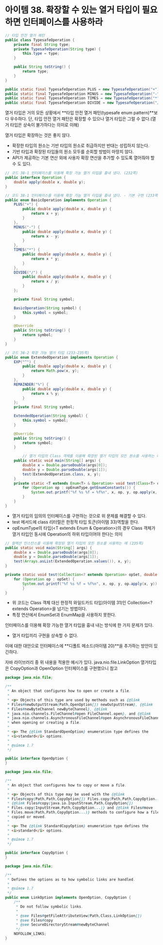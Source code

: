 # 아이템 38. 확장할 수 있는 열거 타입이 필요하면 인터페이스를 사용하라

```java
// 타입 안전 열거 패턴
public class TypesafeOperation {
    private final String type;
    private TypesafeOperation(String type) {
        this.type = type;
    }

    public String toString() {
        return type;
    }
}

public static final TypesafeOperation PLUS = new TypesafeOperation("+");
public static final TypesafeOperation MINUS = new TypesafeOperation("-");
public static final TypesafeOperation TIMES = new TypesafeOperation("*");
public static final TypesafeOperation DIVIDE = new TypesafeOperation("/");
```

열거 타입은 거의 모든 상황에서 **타입 안전 열거 패턴(typesafe enum pattern)**보다 우수하다. 단, 타입 안전 열거 패턴은 확장할 수 있으나 열거 타입은 그럴 수 없다.(열거 타입은 상속이 불가하다는 의미로 이해)

열거 타입은 확장하는 것은 좋지 않다.

- 확장한 타입의 원소는 기반 타입의 원소로 취급하지만 반대는 성립하지 않는다.
- 기반 타입과 확장된 타입들의 원소 모두를 순회할 방법이 마땅치 않다.
- API가 제공하는 기본 연산 외에 사용자 확장 연산을 추가할 수 있도록 열어줘야 할 수 도 있다.

```java
// 코드 38-1 인터페이스를 이용해 확장 가능 열거 타입을 흉내 냈다. (232쪽)
public interface Operation {
    double apply(double x, double y);
}

// 코드 38-1 인터페이스를 이용해 확장 가능 열거 타입을 흉내 냈다. - 기본 구현 (233쪽)
public enum BasicOperation implements Operation {
    PLUS("+") {
        public double apply(double x, double y) {
            return x + y;
        }
    },
    MINUS("-") {
        public double apply(double x, double y) {
            return x - y;
        }
    },
    TIMES("*") {
        public double apply(double x, double y) {
            return x * y;
        }
    },
    DIVIDE("/") {
        public double apply(double x, double y) {
            return x / y;
        }
    };

    private final String symbol;

    BasicOperation(String symbol) {
        this.symbol = symbol;
    }

    @Override
    public String toString() {
        return symbol;
    }
}

// 코드 38-2 확장 가능 열거 타입 (233-235쪽)
public enum ExtendedOperation implements Operation {
    EXP("^") {
        public double apply(double x, double y) {
            return Math.pow(x, y);
        }
    },
    REMAINDER("%") {
        public double apply(double x, double y) {
            return x % y;
        }
    };
    private final String symbol;

    ExtendedOperation(String symbol) {
        this.symbol = symbol;
    }

    @Override
    public String toString() {
        return symbol;
    }

		// 열거 타입의 Class 객체를 이용해 확장된 열거 타입의 모든 원소를 사용하는 예 (234쪽)
    public static void main(String[] args) {
        double x = Double.parseDouble(args[0]);
        double y = Double.parseDouble(args[1]);
        test(ExtendedOperation.class, x, y);
    }
    private static <T extends Enum<T> & Operation> void test(Class<T> opEnumType, double x, double y) {
        for (Operation op : opEnumType.getEnumConstants()) {
            System.out.printf("%f %s %f = %f%n", x, op, y, op.apply(x, y));
        }
    }
}
```

- 열거 타입의 임의의 인터페이스를 구현하는 것으로 위 문제를 해결할 수 있다.
- test 메서드에 class 리터럴은 한정적 타입 토큰(아이템 33)역할을 한다.
- opEnumType의 타입(<T extends Enum<T> & Operation>)의 경우 Class 객체가 열거 타입인 동시에 Operation의 하위 타입이어야 한다는 의미

```java
// 컬렉션 인스턴스를 이용해 확장된 열거 타입의 모든 원소를 사용하는 예 (235쪽)
public static void main(String[] args) {
    double x = Double.parseDouble(args[0]);
    double y = Double.parseDouble(args[1]);
    test(Arrays.asList(ExtendedOperation.values()), x, y);
}

private static void test(Collection<? extends Operation> opSet, double x, double y) {
    for (Operation op : opSet) {
        System.out.printf("%f %s %f = %f%n", x, op, y, op.apply(x, y));
		}
}
```

- 위 코드는 Class 객체 대신 한정적 와일드카드 타입(아이템 31)인 Collection<? extends Operation>을 넘기는 방법이다.
- 특정 연산에서 EnumSet과 EnumMap을 사용하지 못한다.

인터페이스를 이용해 확장 가능한 열거 타입을 흉내 내는 방식에 한 가지 문제가 있다.

- 열거 타입끼리 구현을 상속할 수 없다.

이에 대한 대안으로 인터페이스에 **디폴트 메소드(아이템 20)**을 추가하는 방안이 있긴하다.

자바 라이브러리 중 위 내용을 적용한 예시가 있다. java.nio.file.LinkOption 열거타입은 CopyOption과 OpenOption 인터페이스를 구현했으니 참고

```java
package java.nio.file;

/**
 * An object that configures how to open or create a file.
 *
 * <p> Objects of this type are used by methods such as {@link
 * Files#newOutputStream(Path,OpenOption[]) newOutputStream}, {@link
 * Files#newByteChannel newByteChannel}, {@link
 * java.nio.channels.FileChannel#open FileChannel.open}, and {@link
 * java.nio.channels.AsynchronousFileChannel#open AsynchronousFileChannel.open}
 * when opening or creating a file.
 *
 * <p> The {@link StandardOpenOption} enumeration type defines the
 * <i>standard</i> options.
 *
 * @since 1.7
 */

public interface OpenOption {
}
```

```java
package java.nio.file;

/**
 * An object that configures how to copy or move a file.
 *
 * <p> Objects of this type may be used with the {@link
 * Files#copy(Path,Path,CopyOption[]) Files.copy(Path,Path,CopyOption...)},
 * {@link Files#copy(java.io.InputStream,Path,CopyOption[])
 * Files.copy(InputStream,Path,CopyOption...)} and {@link Files#move
 * Files.move(Path,Path,CopyOption...)} methods to configure how a file is
 * copied or moved.
 *
 * <p> The {@link StandardCopyOption} enumeration type defines the
 * <i>standard</i> options.
 *
 * @since 1.7
 */

public interface CopyOption {
}
```

```java
package java.nio.file;

/**
 * Defines the options as to how symbolic links are handled.
 *
 * @since 1.7
 */
public enum LinkOption implements OpenOption, CopyOption {
    /**
     * Do not follow symbolic links.
     *
     * @see Files#getFileAttributeView(Path,Class,LinkOption[])
     * @see Files#copy
     * @see SecureDirectoryStream#newByteChannel
     */
    NOFOLLOW_LINKS;
}
```